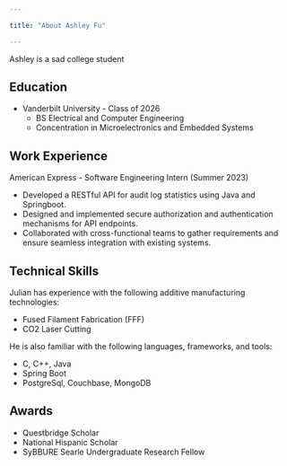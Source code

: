 ```yaml
---

title: "About Ashley Fu"

---
```

Ashley is a sad college student

## Education

* Vanderbilt University - Class of 2026
  * BS Electrical and Computer Engineering
  * Concentration in Microelectronics and Embedded Systems

## Work Experience
American Express - Software Engineering Intern (Summer 2023)
* Developed a RESTful API for audit log statistics using Java and Springboot.
* Designed and implemented secure authorization and authentication mechanisms for API endpoints.
* Collaborated with cross-functional teams to gather requirements and ensure seamless integration with existing systems.

## Technical Skills

Julian has experience with the following additive manufacturing technologies:

* Fused Filament Fabrication (FFF)
* CO2 Laser Cutting

He is also familiar with the following languages, frameworks, and tools:
* C, C++, Java
* Spring Boot
* PostgreSql, Couchbase, MongoDB

## Awards

* Questbridge Scholar
* National Hispanic Scholar
* SyBBURE Searle Undergraduate Research Fellow
